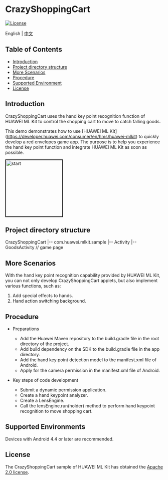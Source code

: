 # CrazyShoppingCart

[![License](https://img.shields.io/badge/Docs-hmsguides-brightgreen)](https://developer.huawei.com/consumer/en/doc/development/HMS-Guides/ml-introduction-4)

English | [中文](https://github.com/HMS-Core/hms-ml-demo/blob/master/CrazyShoppingCart/README_ZH.md)

## Table of Contents

  * [Introduction](#introduction)
  * [Project directory structure](#project-directory-structure)
  * [More Scenarios](#more-scenarios)
  * [Procedure](#procedure)
  * [Supported Environment](#supported-environments)
  * [License](#license)

## Introduction
CrazyShoppingCart uses the hand key point recognition function of HUAWEI ML Kit to control the shopping cart to move to catch falling goods.
    
This demo demonstrates how to use [HUAWEI ML Kit] (https://developer.huawei.com/consumer/en/hms/huawei-mlkit) to quickly develop a red envelopes game app. The purpose is to help you experience the hand key point function and integrate HUAWEI ML Kit as soon as possible.

<img src="https://github.com/HMS-Core/hms-ml-demo/blob/master/CrazyShoppingCart/game.gif" width=180 title="start" border=2>

## Project directory structure
CrazyShoppingCart
    |-- com.huawei.mlkit.sample
        |-- Activity
            |-- GoodsActivity // game page

## More Scenarios
With the hand key point recognition capability provided by HUAWEI ML Kit, you can not only develop CrazyShoppingCart applets, but also implement various functions, such as:
1. Add special effects to hands.
2. Hand action switching background.

## Procedure
- Preparations
  - Add the Huawei Maven repository to the build.gradle file in the root directory of the project.
  - Add build dependency on the SDK to the build.gradle file in the app directory.
  - Add the hand key point detection model to the manifest.xml file of Android.
  - Apply for the camera permission in the manifest.xml file of Android.

- Key steps of code development
  - Submit a dynamic permission application.
  - Create a hand keypoint analyzer.
  - Create a LensEngine.
  - Call the lensEngine.run(holder) method to perform hand keypoint recognition to move shopping cart.

## Supported Environments
Devices with Android 4.4 or later are recommended.

## License
The CrazyShoppingCart sample of HUAWEI ML Kit has obtained the [Apache 2.0 license](http://www.apache.org/licenses/LICENSE-2.0).
